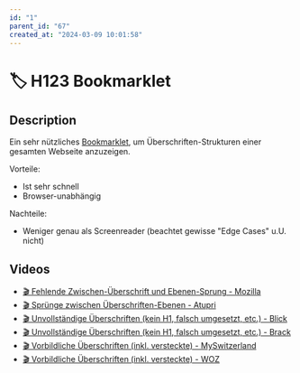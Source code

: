 ```yaml
---
id: "1"
parent_id: "67"
created_at: "2024-03-09 10:01:58"
---
```


# 🏷️ H123 Bookmarklet

## Description

Ein sehr nützliches [Bookmarklet](https://hinderlingvolkart.github.io/h123/), um Überschriften-Strukturen einer gesamten Webseite anzuzeigen.

Vorteile:

- Ist sehr schnell
- Browser-unabhängig

Nachteile:

- Weniger genau als Screenreader (beachtet gewisse "Edge Cases" u.U. nicht)

## Videos

- [🎬 Fehlende Zwischen-Überschrift und Ebenen-Sprung - Mozilla](/videos/fehlende-zwischen-uberschrift-und-ebenen-sprung-mozilla)
- [🎬 Sprünge zwischen Überschriften-Ebenen - Atupri](/videos/sprunge-zwischen-uberschriften-ebenen-atupri)
- [🎬 Unvollständige Überschriften (kein H1, falsch umgesetzt, etc.) - Blick](/videos/unvollstandige-uberschriften-kein-h1-falsch-umgesetzt-etc-blick)
- [🎬 Unvollständige Überschriften (kein H1, falsch umgesetzt, etc.) - Brack](/videos/unvollstandige-uberschriften-kein-h1-falsch-umgesetzt-etc-brack)
- [🎬 Vorbildliche Überschriften (inkl. versteckte) - MySwitzerland](/videos/vorbildliche-uberschriften-inkl-versteckte-myswitzerland)
- [🎬 Vorbildliche Überschriften (inkl. versteckte) - WOZ](/videos/vorbildliche-uberschriften-inkl-versteckte-woz)